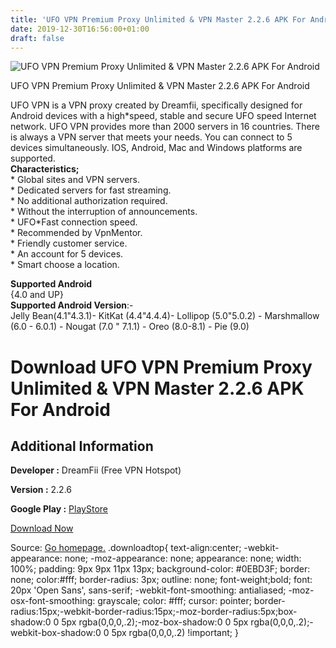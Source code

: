 ```yaml
---
title: 'UFO VPN Premium Proxy Unlimited & VPN Master 2.2.6 APK For Android'
date: 2019-12-30T16:56:00+01:00
draft: false
---
```


![UFO VPN Premium Proxy Unlimited & VPN Master 2.2.6 APK For Android](https://i2.wp.com/apkhome.net/wp-content/uploads/2019/11/UFO-VPN-Premium-Proxy-Unlimited-VPN-Master-2.2.6.png "UFO VPN Premium Proxy Unlimited & VPN Master 2.2.6 APK For Android")

  

UFO VPN Premium Proxy Unlimited & VPN Master 2.2.6 APK For Android

UFO VPN is a VPN proxy created by Dreamfii, specifically designed for Android devices with a high\*speed, stable and secure UFO speed Internet network. UFO VPN provides more than 2000 servers in 16 countries. There is always a VPN server that meets your needs. You can connect to 5 devices simultaneously. IOS, Android, Mac and Windows platforms are supported.  
**Characteristics;**  
\* Global sites and VPN servers.  
\* Dedicated servers for fast streaming.  
\* No additional authorization required.  
\* Without the interruption of announcements.  
\* UFO\*Fast connection speed.  
\* Recommended by VpnMentor.  
\* Friendly customer service.  
\* An account for 5 devices.  
\* Smart choose a location.

**Supported Android**  
{4.0 and UP}  
**Supported Android Version**:-  
Jelly Bean(4.1"4.3.1)- KitKat (4.4"4.4.4)- Lollipop (5.0"5.0.2) - Marshmallow (6.0 - 6.0.1) - Nougat (7.0 " 7.1.1) - Oreo (8.0-8.1) - Pie (9.0)

Download UFO VPN Premium Proxy Unlimited & VPN Master 2.2.6 APK For Android
===========================================================================

Additional Information
----------------------

**Developer :** DreamFii (Free VPN Hotspot)

**Version :** 2.2.6

**Google Play :** [PlayStore](https://play.google.com/store/apps/details?id=wifisecurity.ufovpn.android&hl=en)

  

[Download Now](https://store4app.co/post/ufo-vpn-premium-proxy-unlimited-amp-vpn-master-2-2-6-apk-for-android_1573983924)

  
Source: [Go homepage.](https://store4app.co/post/ufo-vpn-premium-proxy-unlimited-amp-vpn-master-2-2-6-apk-for-android_1573983924) .downloadtop{ text-align:center; -webkit-appearance: none; -moz-appearance: none; appearance: none; width: 100%; padding: 9px 9px 11px 13px; background-color: #0EBD3F; border: none; color:#fff; border-radius: 3px; outline: none; font-weight;bold; font: 20px 'Open Sans', sans-serif; -webkit-font-smoothing: antialiased; -moz-osx-font-smoothing: grayscale; color: #fff; cursor: pointer; border-radius:15px;-webkit-border-radius:15px;-moz-border-radius:5px;box-shadow:0 0 5px rgba(0,0,0,.2);-moz-box-shadow:0 0 5px rgba(0,0,0,.2);-webkit-box-shadow:0 0 5px rgba(0,0,0,.2) !important; }